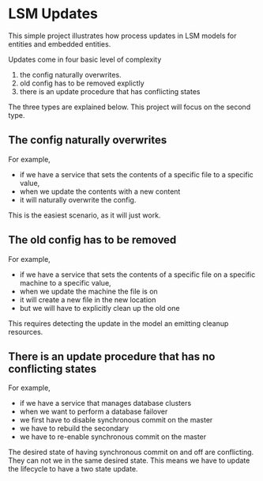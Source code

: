 # LSM Updates

This simple project illustrates how process updates in LSM models for entities and embedded entities.

Updates come in four basic level of complexity

1. the config naturally overwrites. 
2. old config has to be removed explictly
3. there is an update procedure that has conflicting states

The three types are explained below.
This project will focus on the second type.


## The config naturally overwrites

For example, 
 - if we have a service that sets the contents of a specific file to a specific value,
 - when we update the contents with a new content 
 - it will naturally overwrite the config. 

This is the easiest scenario, as it will just work. 


## The old config has to be removed

For example, 
 - if we have a service that sets the contents of a specific file on a specific machine to a specific value,
 - when we update the machine the file is on
 - it will create a new file in the new location
 - but we will have to explicitly clean up the old one


This requires detecting the update in the model an emitting cleanup resources. 

## There is an update procedure that has no conflicting states

For example,
 - if we have a service that manages database clusters 
 - when we want to perform a database failover
 - we first have to disable synchronous commit on the master
 - we have to rebuild the secondary
 - we have to re-enable synchronous commit on the master

The desired state of having synchronous commit on and off are conflicting. 
They can not we in the same desired state. This means we have to update the lifecycle to have a two state update. 